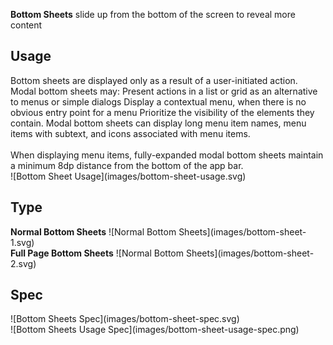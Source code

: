 **Bottom Sheets** slide up from the bottom of the screen to reveal more content

## Usage
<div data-insert-component="ImageGrid">
  <div class="mb-16">
    Bottom sheets are displayed only as a result of a user-initiated action.
    Modal bottom sheets may:
    Present actions in a list or grid as an alternative to menus or simple dialogs
    Display a contextual menu, when there is no obvious entry point for a menu
    Prioritize the visibility of the elements they contain. Modal bottom sheets can display long menu item names, menu items with subtext, and icons associated with menu items.
    <br /><br />
    When displaying menu items, fully-expanded modal bottom sheets maintain a minimum 8dp distance from the bottom of the app bar.
  </div>
  <div class="img-block">
    ![Bottom Sheet Usage](images/bottom-sheet-usage.svg)
  </div>
</div>

## Type

<div data-insert-component="ImageGrid">
  <div class="img-block">
    <b class="display-block mb-16">Normal Bottom Sheets</b>
    ![Normal Bottom Sheets](images/bottom-sheet-1.svg)
  </div>
  <div class="img-block">
    <b class="display-block mb-16">Full Page Bottom Sheets</b>
    ![Normal Bottom Sheets](images/bottom-sheet-2.svg)
  </div>
  <div></div>
</div>

## Spec

<div data-insert-component="ImageGrid">
  <div class="img-block">
    ![Bottom Sheets Spec](images/bottom-sheet-spec.svg)
    <div class="img-width-initial mt-16">
      ![Bottom Sheets Usage Spec](images/bottom-sheet-usage-spec.png)
    </div>
  </div>
  <div>
  </div>
</div>

